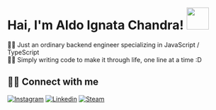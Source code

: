 # Hai, I'm Aldo Ignata Chandra! <img src="https://media.giphy.com/media/cIn5fTcjnKhStIeAef/giphy.gif" width="50px">
👨‍💻 Just an ordinary backend engineer specializing in JavaScript / TypeScript <br>
👨‍💻 Simply writing code to make it through life, one line at a time :D <br>

## 🧑‍🚀 Connect with me
[![Instagram](https://img.shields.io/badge/Instagram-%23E4405F.svg?logo=Instagram&logoColor=white)][instagram]
[![Linkedin](https://custom-icon-badges.demolab.com/badge/LinkedIn-0A66C2?logo=linkedin-white&logoColor=fff)][linkedin]
[![Steam](https://img.shields.io/badge/Steam-%23000000.svg?logo=steam&logoColor=white)][steam]

[instagram]: https://instagram.com/w.ridiansyah
[linkedin]: https://linkedin.com/in/wahyuridiansyah
[steam]: https://steamcommunity.com/id/ridiansyah
